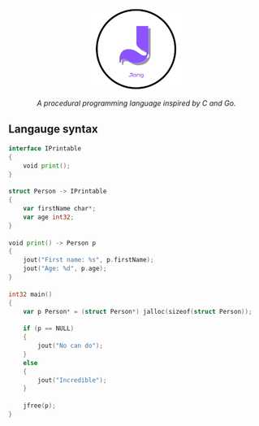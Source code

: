 <p align="center">
  <img src="resources/JlangLogo.png" width="180" alt="Jlang Logo">
</p>

<p align="center">
  <em>A procedural programming language inspired by C and Go.</em>
</p>


## Langauge syntax ##

```Go
interface IPrintable
{
    void print();
}

struct Person -> IPrintable 
{
    var firstName char*; 
    var age int32; 
}

void print() -> Person p
{
    jout("First name: %s", p.firstName); 
    jout("Age: %d", p.age); 
}

int32 main()
{
    var p Person* = (struct Person*) jalloc(sizeof(struct Person));

    if (p == NULL) 
    {
        jout("No can do"); 
    }
    else 
    {
        jout("Incredible");
    }

    jfree(p);
}
